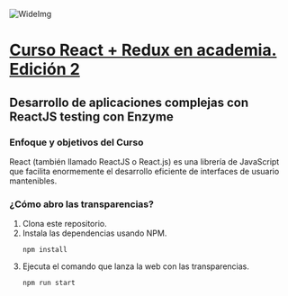 ![WideImg](http://fictizia.com/img/github/Fictizia-plan-estudios-github.jpg)

# [Curso React + Redux en academia. Edición 2](https://fictizia.com/formacion/curso-react-js-redux)
## Desarrollo de aplicaciones complejas con ReactJS testing con Enzyme

### Enfoque y objetivos del Curso
React (también llamado ReactJS o React.js) es una librería de JavaScript que facilita enormemente el desarrollo eficiente de interfaces de usuario mantenibles.

### ¿Cómo abro las transparencias?
1. Clona este repositorio.
1. Instala las dependencias usando NPM.
	```shell
    npm install
    ```
1. Ejecuta el comando que lanza la web con las transparencias.
	```shell
    npm run start
	```
